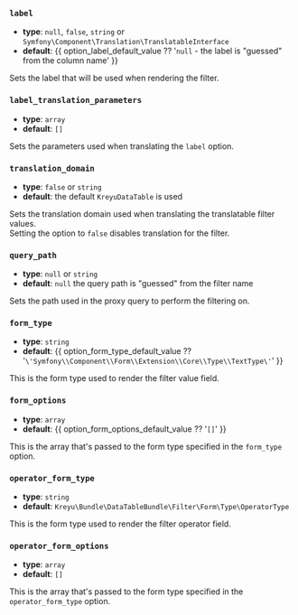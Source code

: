### `label`

- **type**: `null`, `false`, `string` or `Symfony\Component\Translation\TranslatableInterface` 
- **default**: {{ option_label_default_value ?? '`null` - the label is "guessed" from the column name' }}

Sets the label that will be used when rendering the filter.

### `label_translation_parameters`

- **type**: `array` 
- **default**: `[]`

Sets the parameters used when translating the `label` option.

### `translation_domain`

- **type**: `false` or `string`
- **default**: the default `KreyuDataTable` is used

Sets the translation domain used when translating the translatable filter values.  
Setting the option to `false` disables translation for the filter.

### `query_path`

- **type**: `null` or `string` 
- **default**: `null` the query path is "guessed" from the filter name

Sets the path used in the proxy query to perform the filtering on.

### `form_type`

- **type**: `string` 
- **default**: {{ option_form_type_default_value ?? '`\'Symfony\\Component\\Form\\Extension\\Core\\Type\\TextType\'`' }}

This is the form type used to render the filter value field.

### `form_options`

- **type**: `array`
- **default**: {{ option_form_options_default_value ?? '`[]`' }}

This is the array that's passed to the form type specified in the `form_type` option.

### `operator_form_type`

- **type**: `string` 
- **default**: `Kreyu\Bundle\DataTableBundle\Filter\Form\Type\OperatorType`

This is the form type used to render the filter operator field.

### `operator_form_options`

- **type**: `array` 
- **default**: `[]`

This is the array that's passed to the form type specified in the `operator_form_type` option.
